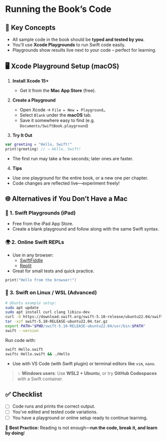 # Running the Book’s Code

## 🧠 Key Concepts
- All sample code in the book should be **typed and tested by you**.
- You'll use **Xcode Playgrounds** to run Swift code easily.
- Playgrounds show results live next to your code – perfect for learning.

## 🖥️ Xcode Playground Setup (macOS)
1. **Install Xcode 15+**
   - Get it from the **Mac App Store** (free).

2. **Create a Playground**
   - Open Xcode → `File ▸ New ▸ Playground…`
   - Select `Blank` under the **macOS** tab.
   - Save it somewhere easy to find (e.g. `Documents/SwiftBook.playground`)

3. **Try It Out**
```swift
var greeting = "Hello, Swift!"
print(greeting) // ⇒ Hello, Swift!
```
- The first run may take a few seconds; later ones are faster.

4. **Tips**
- Use one playground for the entire book, or a new one per chapter.
- Code changes are reflected live—experiment freely!

## 🌐 Alternatives if You Don’t Have a Mac

### 🛜 1. Swift Playgrounds (iPad)
- Free from the iPad App Store.
- Create a blank playground and follow along with the same Swift syntax.

### 🌍 2. Online Swift REPLs
- Use in any browser:
  - [SwiftFiddle](https://swiftfiddle.com)
  - [Replit](https://replit.com)
- Great for small tests and quick practice.
```swift
print("Hello from the browser!")
```

### 🐧 3. Swift on Linux / WSL (Advanced)
```bash
# Ubuntu example setup:
sudo apt update
sudo apt install curl clang libicu-dev
curl -O https://download.swift.org/swift-5.10-release/ubuntu22.04/swift-5.10-RELEASE-ubuntu22.04.tar.gz
tar -xzf swift-5.10-RELEASE-ubuntu22.04.tar.gz
export PATH="$PWD/swift-5.10-RELEASE-ubuntu22.04/usr/bin:$PATH"
swift --version
```
Run code with:
```bash
swift Hello.swift
swiftc Hello.swift && ./Hello
```
- Use with VS Code (with Swift plugin) or terminal editors like `vim`, `nano`.

> 💡 **Windows users**: Use **WSL2 + Ubuntu**, or try **GitHub Codespaces** with a Swift container.

## ✅ Checklist
- [ ] Code runs and prints the correct output.
- [ ] You've edited and tested code variations.
- [ ] You have a playground or online setup ready to continue learning.

🧠 **Best Practice:** Reading is not enough—**run the code, break it, and learn by doing**!
